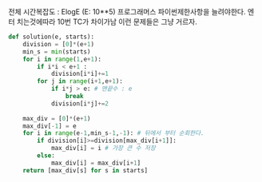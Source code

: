 전체 시간복잡도 : ElogE (E: 10**5) 
프로그래머스 파이썬제한사항을 늘려야한다. 엔터 치는것에따라 
10번 TC가 차이가남 이런 문제들은 그냥 거르자.

```python
def solution(e, starts):
    division = [0]*(e+1)
    min_s = min(starts)
    for i in range(1,e+1):
        if i*i < e+1 :
            division[i*i]+=1
        for j in range(i+1,e+1):
            if i*j > e: # 맨끝수 : e 
                break
            division[i*j]+=2
    
    max_div = [0]*(e+1)
    max_div[-1] = e
    for i in range(e-1,min_s-1,-1): # 뒤에서 부터 순회한다. 
        if division[i]>=division[max_div[i+1]]:
            max_div[i] = i # 가장 큰 수 저장
        else:
            max_div[i] = max_div[i+1]
    return [max_div[s] for s in starts]
```
